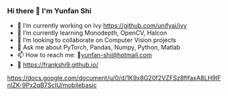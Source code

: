 ### Hi there 👋 I'm Yunfan Shi


- 🔭 I’m currently working on Ivy https://github.com/unifyai/ivy
- 🌱 I’m currently learning Monodepth, OpenCV, Halcon
- 👯 I’m looking to collaborate on Computer Vision projects
- 💬 Ask me about PyTorch, Pandas, Numpy, Python, Matlab
- 📫 How to reach me: 📧yunfan-shi@hotmail.com
- 🔗 https://frankshi9.github.io/

https://docs.google.com/document/u/0/d/1K9x8G20f2VZFSz8fIfaxA8LH9IFnlZK-9Px2qB7ScIU/mobilebasic

